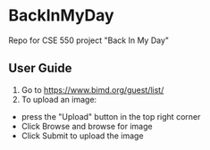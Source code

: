 # BackInMyDay
Repo for CSE 550 project "Back In My Day"

## User Guide
1. Go to https://www.bimd.org/guest/list/
2. To upload an image:
  - press the "Upload" button in the top right corner
  - Click Browse and browse for image
  - Click Submit to upload the image 
